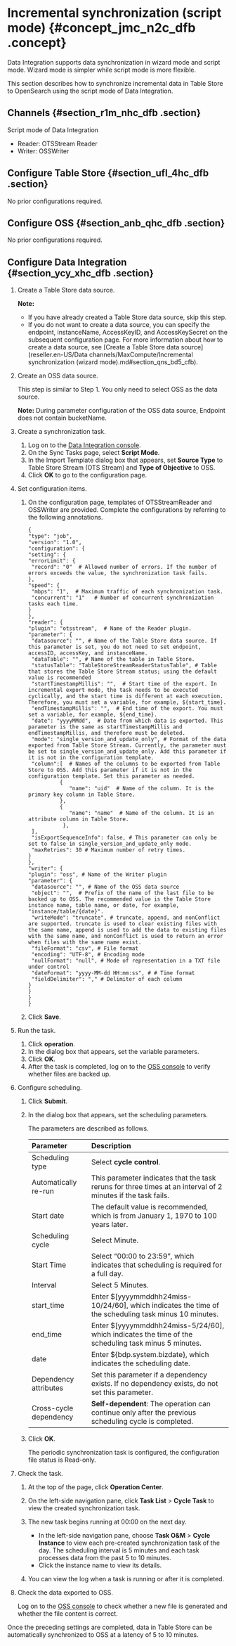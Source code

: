 # Incremental synchronization \(script mode\) {#concept_jmc_n2c_dfb .concept}

Data Integration supports data synchronization in wizard mode and script mode. Wizard mode is simpler while script mode is more flexible.

This section describes how to synchronize incremental data in Table Store to OpenSearch using the script mode of Data Integration.

## Channels {#section_r1m_nhc_dfb .section}

Script mode of Data Integration

-   Reader: OTSStream Reader
-   Writer: OSSWriter

## Configure Table Store {#section_ufl_4hc_dfb .section}

No prior configurations required.

## Configure OSS {#section_anb_qhc_dfb .section}

No prior configurations required.

## Configure Data Integration {#section_ycy_xhc_dfb .section}

1.  Create a Table Store data source.

    **Note:** 

    -   If you have already created a Table Store data source, skip this step.
    -   If you do not want to create a data source, you can specify the endpoint, instanceName, AccessKeyID, and AccessKeySecret on the subsequent configuration page.
    For more information about how to create a data source, see [Create a Table Store data source](reseller.en-US/Data channels/MaxCompute/Incremental synchronization (wizard mode).md#section_qns_bd5_cfb).

2.  Create an OSS data source.

    This step is similar to Step 1. You only need to select OSS as the data source.

    **Note:** During parameter configuration of the OSS data source, Endpoint does not contain bucketName.

3.  Create a synchronization task.
    1.  Log on to the [Data Integration console](https://di-cn-shanghai.data.aliyun.com/).
    2.  On the Sync Tasks page, select **Script Mode**.
    3.  In the Import Template dialog box that appears, set **Source Type** to Table Store Stream \(OTS Stream\) and **Type of Objective** to OSS.
    4.  Click **OK** to go to the configuration page.
4.  Set configuration items.
    1.  On the configuration page, templates of OTSStreamReader and OSSWriter are provided. Complete the configurations by referring to the following annotations.

        ```
        {
        "type": "job",
        "version": "1.0",
        "configuration": {
        "setting": {
        "errorLimit": {
         "record": "0"  # Allowed number of errors. If the number of errors exceeds the value, the synchronization task fails.
        },
        "speed": {
         "mbps": "1",  # Maximum traffic of each synchronization task.
         "concurrent": "1"   # Number of concurrent synchronization tasks each time.
        }
        },
        "reader": {
        "plugin": "otsstream",  # Name of the Reader plugin.
        "parameter": {
         "datasource": "", # Name of the Table Store data source. If this parameter is set, you do not need to set endpoint, accessID, accessKey, and instanceName.
         "dataTable": "", # Name of the table in Table Store.
         "statusTable": "TableStoreStreamReaderStatusTable", # Table that stores the Table Store Stream status; using the default value is recommended
         "startTimestampMillis": "",  # Start time of the export. In incremental export mode, the task needs to be executed cyclically, and the start time is different at each execution. Therefore, you must set a variable, for example, ${start_time}.
         "endTimestampMillis": "",  # End time of the export. You must set a variable, for example, ${end_time}.
         "date": "yyyyMMdd",  # Date from which data is exported. This parameter is the same as startTimestampMillis and endTimestampMillis, and therefore must be deleted.
         "mode": "single_version_and_update_only", # Format of the data exported from Table Store Stream. Currently, the parameter must be set to single_version_and_update_only. Add this parameter if it is not in the configuration template.
         "column":[  # Names of the columns to be exported from Table Store to OSS. Add this parameter if it is not in the configuration template. Set this parameter as needed.
                  {
                     "name": "uid"  # Name of the column. It is the primary key column in Table Store.
                  },
                  {
                     "name": "name"  # Name of the column. It is an attribute column in Table Store.
                   },
         ],
         "isExportSequenceInfo": false, # This parameter can only be set to false in single_version_and_update_only mode.
         "maxRetries": 30 # Maximum number of retry times.
        }
        },
        "writer": {
        "plugin": "oss", # Name of the Writer plugin
        "parameter": {
         "datasource": "", # Name of the OSS data source
         "object": "",  # Prefix of the name of the last file to be backed up to OSS. The recommended value is the Table Store instance name, table name, or date, for example, "instance/table/{date}".
         "writeMode": "truncate", # truncate, append, and nonConflict are supported. truncate is used to clear existing files with the same name, append is used to add the data to existing files with the same name, and nonConflict is used to return an error when files with the same name exist.
         "fileFormat": "csv", # File format
         "encoding": "UTF-8", # Encoding mode
         "nullFormat": "null", # Mode of representation in a TXT file under control
         "dateFormat": "yyyy-MM-dd HH:mm:ss", # # Time format
         "fieldDelimiter": "," # Delimiter of each column
        }
        }
        }
        }
        ```

    2.  Click **Save**.
5.  Run the task.
    1.  Click **operation**.
    2.  In the dialog box that appears, set the variable parameters.
    3.  Click **OK**.
    4.  After the task is completed, log on to the [OSS console](https://partners-intl.console.aliyun.com/#/oss) to verify whether files are backed up.
6.  Configure scheduling.
    1.  Click **Submit**.
    2.  In the dialog box that appears, set the scheduling parameters.

        The parameters are described as follows.

        |Parameter|Description|
        |:--------|:----------|
        |Scheduling type|Select **cycle control**.|
        |Automatically re-run|This parameter indicates that the task reruns for three times at an interval of 2 minutes if the task fails.|
        |Start date|The default value is recommended, which is from January 1, 1970 to 100 years later.|
        |Scheduling cycle|Select Minute.|
        |Start Time|Select “00:00 to 23:59”, which indicates that scheduling is required for a full day.|
        |Interval|Select 5 Minutes.|
        |start\_time|Enter $\[yyyymmddhh24miss-10/24/60\], which indicates the time of the scheduling task minus 10 minutes.|
        |end\_time|Enter $\[yyyymmddhh24miss-5/24/60\], which indicates the time of the scheduling task minus 5 minutes.|
        |date|Enter $\{bdp.system.bizdate\}, which indicates the scheduling date.|
        |Dependency attributes|Set this parameter if a dependency exists. If no dependency exists, do not set this parameter.|
        |Cross-cycle dependency|**Self-dependent**: The operation can continue only after the previous scheduling cycle is completed.|

    3.  Click **OK**.

        The periodic synchronization task is configured, the configuration file status is Read-only.

7.  Check the task.
    1.  At the top of the page, click **Operation Center**.
    2.  On the left-side navigation pane, click **Task List** \> **Cycle Task** to view the created synchronization task.
    3.  The new task begins running at 00:00 on the next day.
        -   In the left-side navigation pane, choose **Task O&M** \> **Cycle Instance** to view each pre-created synchronization task of the day. The scheduling interval is 5 minutes and each task processes data from the past 5 to 10 minutes.
        -   Click the instance name to view its details.

    4.  You can view the log when a task is running or after it is completed.
8.  Check the data exported to OSS.

    Log on to the [OSS console](https://partners-intl.console.aliyun.com/#/oss) to check whether a new file is generated and whether the file content is correct.


Once the preceding settings are completed, data in Table Store can be automatically synchronized to OSS at a latency of 5 to 10 minutes.

